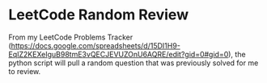 # LeetCode Random Review

From my LeetCode Problems Tracker (https://docs.google.com/spreadsheets/d/15DI1H9-EqIZ2KEXeIguB98tmE3vQECJEVUZOnU6AQRE/edit?gid=0#gid=0), the python script will pull a random question that was previously solved for me to review. 
